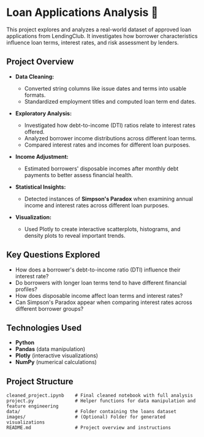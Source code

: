 # Loan Applications Analysis 💸

This project explores and analyzes a real-world dataset of approved loan applications from LendingClub. It investigates how borrower characteristics influence loan terms, interest rates, and risk assessment by lenders.

## Project Overview

- **Data Cleaning:** 
  - Converted string columns like issue dates and terms into usable formats.
  - Standardized employment titles and computed loan term end dates.
  
- **Exploratory Analysis:**
  - Investigated how debt-to-income (DTI) ratios relate to interest rates offered.
  - Analyzed borrower income distributions across different loan terms.
  - Compared interest rates and incomes for different loan purposes.

- **Income Adjustment:** 
  - Estimated borrowers' disposable incomes after monthly debt payments to better assess financial health.

- **Statistical Insights:** 
  - Detected instances of **Simpson's Paradox** when examining annual income and interest rates across different loan purposes.
  
- **Visualization:** 
  - Used Plotly to create interactive scatterplots, histograms, and density plots to reveal important trends.

## Key Questions Explored

- How does a borrower's debt-to-income ratio (DTI) influence their interest rate?
- Do borrowers with longer loan terms tend to have different financial profiles?
- How does disposable income affect loan terms and interest rates?
- Can Simpson's Paradox appear when comparing interest rates across different borrower groups?

## Technologies Used

- **Python**
- **Pandas** (data manipulation)
- **Plotly** (interactive visualizations)
- **NumPy** (numerical calculations)

## Project Structure

```plaintext
cleaned_project.ipynb    # Final cleaned notebook with full analysis
project.py               # Helper functions for data manipulation and feature engineering
data/                    # Folder containing the loans dataset
images/                  # (Optional) Folder for generated visualizations
README.md                # Project overview and instructions
